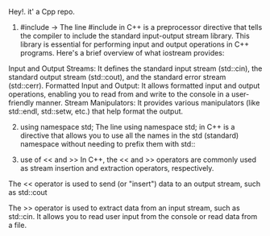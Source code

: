Hey!. it' a Cpp repo.
1. #include <iostream>
-> The line #include <iostream> in C++ is a preprocessor directive that tells the compiler to include the standard input-output stream library. This library is essential for performing input and output operations in C++ programs.
Here's a brief overview of what iostream provides:

Input and Output Streams: It defines the standard input stream (std::cin), the standard output stream (std::cout), and the standard error stream (std::cerr).
Formatted Input and Output: It allows formatted input and output operations, enabling you to read from and write to the console in a user-friendly manner.
Stream Manipulators: It provides various manipulators (like std::endl, std::setw, etc.) that help format the output.

2. using namespace std;
The line using namespace std; in C++ is a directive that allows you to use all the names in the std (standard) namespace without needing to prefix them with std::

3. use of << and >>
In C++, the << and >> operators are commonly used as stream insertion and extraction operators, respectively.

The << operator is used to send (or "insert") data to an output stream, such as std::cout

The >> operator is used to extract data from an input stream, such as std::cin. It allows you to read user input from the console or read data from a file.


